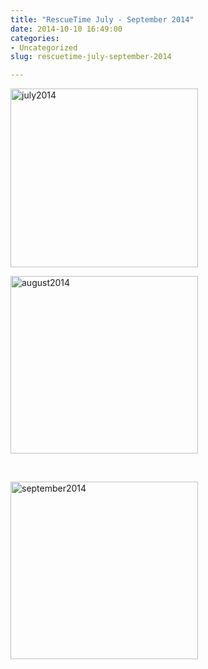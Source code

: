 ```yaml
---
title: "RescueTime July - September 2014"
date: 2014-10-10 16:49:00
categories:
- Uncategorized
slug: rescuetime-july-september-2014

---
```


<a href="/public/uploads/2014/10/july2014.png"><img class="alignnone size-medium wp-image-4002" src="/public/uploads/2014/10/july2014-300x286.png" alt="july2014" width="300" height="286" /></a>

<a href="/public/uploads/2014/10/august2014.png"><img class="alignnone size-medium wp-image-4003" src="/public/uploads/2014/10/august2014-300x284.png" alt="august2014" width="300" height="284" /></a>

&nbsp;

<a href="/public/uploads/2014/10/september2014.png"><img class="alignnone size-medium wp-image-4004" src="/public/uploads/2014/10/september2014-300x284.png" alt="september2014" width="300" height="284" /></a>
